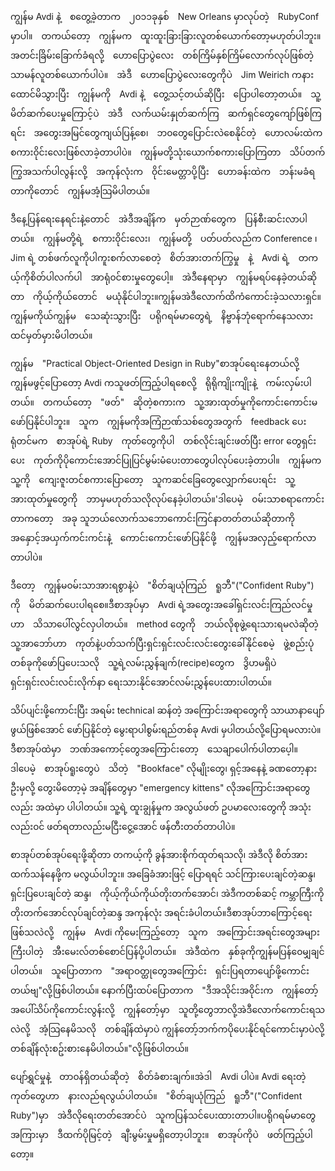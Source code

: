    ကျွန်မ Avdi နဲ့　စတွေ့ခဲ့တာက　၂၀၁၁ခုနှစ်　New Orleans မှာလုပ်တဲ့　RubyConf မှာပါ။　တကယ်တော့　ကျွန်မက　ထူးထူးခြားခြားလူတစ်ယောက်တော့မဟုတ်ပါဘူး။　အတင်းခြိမ်းခြောက်ခံရလို့　ဟောပြောပွဲလေး　တစ်ကြိမ်နှစ်ကြိမ်လောက်လုပ်ဖြစ်တဲ့　သာမန်လူတစ်ယောက်ပါပဲ။　အဲဒီ　ဟောပြောပွဲလေးတွေကိုပဲ　Jim Weirich ကနားထောင်မိသွားပြီး　ကျွန်မကို　Avdi နဲ့　တွေ့သင့်တယ်ဆိုပြီး　ပြောပါတော့တယ်။　သူ့　မိတ်ဆက်ပေးမှုကြောင့်ပဲ　အဲဒီ　လက်ယမ်းနှုတ်ဆက်ကြ　ဆက်ရှင်တွေကျော်ဖြစ်ကြရင်း　အတွေးအမြင်တွေကျယ်ပြန့်စေ၊　ဘ၀တွေပြောင်းလဲစေနိုင်တဲ့　ဟောလမ်းထဲက　စကား၀ိုင်းလေးဖြစ်လာခဲ့တာပါပဲ။　ကျွန်မတို့သုံးယောက်စကားပြောကြတာ　သိပ်တက်ကြွအသက်ပါလွန်းလို့　အကုန်လုံးက　၀ိုင်းမေတ္တာပို့ပြီး　ဟောခန်းထဲက　ဘန်းမခံရတာကိုတောင်　ကျွန်မအံ့သြမိပါတယ်။

ဒီနေ့ပြန်ရေးနေရင်းနဲ့တောင်　အဲဒီအချိန်က　မှတ်ဉာဏ်တွေက　ပြန်စီးဆင်းလာပါတယ်။　ကျွန်မတို့ရဲ့　စကား၀ိုင်းလေး၊　ကျွန်မတို့　ပတ်ပတ်လည်က Conference ၊　Jim ရဲ့ တစ်ဖက်လူကိုပါကူးစက်လာစေတဲ့　စိတ်အားတက်ကြွမှု　နဲ့　Avdi ရဲ့　တကယ့်ကိုစိတ်ပါလက်ပါ　အာရုံ၀င်စားမှုတွေပေါ့။　အဲဒီနေရာမှာ　ကျွန်မရပ်နေခဲ့တယ်ဆိုတာ　ကိုယ့်ကိုယ်တောင်　မယုံနိုင်ပါဘူး။ကျွန်မအဲဒီလောက်ထိကံကောင်းခဲ့သလားရှင်။　ကျွန်မကိုယ်ကျွန်မ　သေဆုံးသွားပြီး　ပရိုဂရမ်မာတွေရဲ့　နိဗ္ဗာန်ဘုံရောက်နေသလားထင်မှတ်မှားမိပါတယ်။　

ကျွန်မ　"Practical Object-Oriented Design in
Ruby"စာအုပ်ရေးနေတယ်လို့　ကျွန်မဖွင့်ပြောတော့ Avdi ကသူဖတ်ကြည့်ပါရစေလို့　ရိုရိုကျိုးကျိုးနဲ့　ကမ်းလှမ်းပါတယ်။　တကယ်တော့　"ဖတ်"　ဆိုတဲ့စကားက　သူ့အားထုတ်မှုကိုကောင်းကောင်းမဖော်ပြနိုင်ပါဘူး။　သူက　ကျွန်မကိုအကြံဉာဏ်သစ်တွေအတွက်　feedback ပေးရုံတင်မက　စာအုပ်ရဲ့ Ruby　ကုတ်တွေကိုပါ　တစ်လိုင်းချင်းဖတ်ပြီး error တွေရှင်းပေး　ကုတ်ကိုပိုကောင်းအောင်ပြုပြင်မွမ်းမံပေးတာတွေပါလုပ်ပေးခဲ့တာပါ။　ကျွန်မကသူ့ကို　ကျေးဇူးတင်စကားပြောတော့　သူကဆင်ခြေတွေလျှောက်ပေးရင်း　သူ့အားထုတ်မှုတွေကို　ဘာမှမဟုတ်သလိုလုပ်နေခဲ့ပါတယ်။'ဒါပေမဲ့　၀မ်းသာစရာကောင်းတာကတော့　အခု သူဘယ်လောက်သဘောကောင်းကြင်နာတတ်တယ်ဆိုတာကို　အနှောင့်အယှက်ကင်းကင်းနဲ့　ကောင်းကောင်းဖော်ပြနိုင်ဖို့　ကျွန်မအလှည့်ရောက်လာတာပါပဲ။　　

ဒီတော့　ကျွန်မ၀မ်းသာအားရစွာနဲ့ပဲ　"စိတ်ချယုံကြည်　ရူဘီ"("Confident Ruby")　ကို　မိတ်ဆက်ပေးပါရစေ။ဒီစာအုပ်မှာ　Avdi ရဲ့အတွေးအခေါ်ရှင်းလင်းကြည်လင်မှုဟာ　သိသာပေါ်လွင်လှပါတယ်။　method တွေကို　ဘယ်လိုစုဖွဲ့ရေးသားရမလဲဆိုတဲ့　သူ့အာဘော်ဟာ　ကုတ်နဲ့ပတ်သက်ပြီးရှင်းရှင်းလင်းလင်းတွေးခေါ်နိုင်စေမဲ့　ဖွဲ့စည်းပုံတစ်ခုကိုဖော်ပြပေးသလို　သူ့ရဲ့လမ်းညွှန်ချက်(recipe)တွေက　ဒွိဟမရှိပဲ ရှင်းရှင်းလင်းလင်းလိုက်နာ ရေးသားနိုင်အောင်လမ်းညွှန်ပေးထားပါတယ်။

သိပ်ပျင်းဖို့ကောင်းပြီး အရမ်း technical ဆန်တဲ့ အကြောင်းအရာတွေကို သာယာနာပျော်ဖွယ်ဖြစ်အောင် ဖော်ပြနိုင်တဲ့ မွေးရာပါစွမ်းရည်တစ်ခု Avdi မှပါတယ်လို့ပြောရမလားပဲ။ဒီစာအုပ်ထဲမှာ　ဘဏ်အကောင့်တွေအကြောင်းတော့　သေချာပေါက်ပါတာပေ့ါ။　ဒါပေမဲ့　စာအုပ်ရူးတွေပဲ　သိတဲ့　"Bookface" လိုမျိုးတွေ၊ ရှင့်အနေနဲ့ ခဏတော့နားဦးမှလို့ တွေးမိတော့မဲ့ အချိန်တွေမှာ "emergency kittens" လိုအကြောင်းအရာတွေလည်း အထဲမှာ ပါပါတယ်။ သူ့ရဲ့ ထူးချွန်မှုက အလွယ်ဖတ် ဥပမာလေးတွေကို အသုံးလည်း၀င် ဖတ်ရတာလည်းမငြီးငွေ့အောင် ဖန်တီးတတ်တာပါပဲ။　

စာအုပ်တစ်အုပ်ရေးဖို့ဆိုတာ တကယ့်ကို ခွန်အားစိုက်ထုတ်ရသလို၊ အဲဒီလို စိတ်အားထက်သန်နေဖို့က မလွယ်ပါဘူး။ အခြေခံအားဖြင့် ပြောရရင် သင်ကြားပေးချင်တဲ့ဆန္ဒ၊ ရှင်းပြပေးချင်တဲ့ ဆန္ဒ၊　ကိုယ့်ကိုယ်ကိုယ်တိုးတက်အောင်၊ အဲဒီကတစ်ဆင့် ကမ္ဘာကြီးကို တိုးတက်အောင်လုပ်ချင်တဲ့ဆန္ဒ အကုန်လုံး အရင်းခံပါတယ်။ဒီစာအုပ်ဘာကြောင့်ရေးဖြစ်သလဲလို့　ကျွန်မ　Avdi ကိုမေးကြည့်တော့　သူက　အကြောင်းအရင်းတွေအများကြီးပါတဲ့　အီးမေးလ်တစ်စောင်ပြန်ပို့ပါတယ်။　အဲဒီထဲက　နှစ်ခုကိုကျွန်မပြန်၀ေမျှချင်ပါတယ်။　သူပြောတာက　"အရာ၀တ္ထုတွေအကြောင်း　ရှင်းပြရတာပျော်ဖို့ကောင်းတယ်ဗျ"လို့ဖြစ်ပါတယ်။ နောက်ပြီးထပ်ပြောတာက　"ဒီအသိုင်းအ၀ိုင်းက　ကျွန်တော့်အပေါ်သိပ်ကိုကောင်းလွန်းလို့　ကျွန်တော့်မှာ　သူတို့တွေဘာလို့အဲဒီလောက်ကောင်းရသလဲလို့　အံ့သြနေမိသလို　တစ်ချိန်ထဲမှာပဲ ကျွန်တော့်ဘက်ကပိုပေးနိုင်ရင်ကောင်းမှာပဲလို့　တစ်ချိန်လုံးစဥ်းစားနေမိပါတယ်။"လို့ဖြစ်ပါတယ်။

ပျော်ရွှင်မှုနဲ့　တာ၀န်ရှိတယ်ဆိုတဲ့　စိတ်ခံစားချက်။အဲဒါ　Avdi ပါပဲ။ Avdi ရေးတဲ့ကုတ်တွေဟာ　နားလည်ရလွယ်ပါတယ်။　"စိတ်ချယုံကြည်　ရူဘီ"("Confident Ruby")မှာ　အဲဒီလိုရေးတတ်အောင်ပဲ　သူကပြန်သင်ပေးထားတာပါ။ပရိုဂရမ်မာတွေအကြားမှာ　ဒီထက်ပိုမြင့်တဲ့　ချီးမွမ်းမှုမရှိတော့ပါဘူး။　စာအုပ်ကိုပဲ　ဖတ်ကြည့်ပါတော့။



